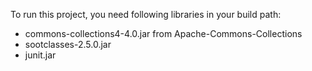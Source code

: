 To run this project, you need following libraries in your build path:
- commons-collections4-4.0.jar from Apache-Commons-Collections
- sootclasses-2.5.0.jar
- junit.jar
